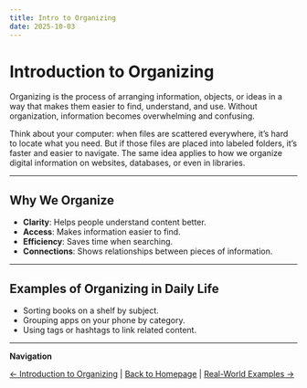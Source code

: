 ```yaml
---
title: Intro to Organizing
date: 2025-10-03
---
```

# Introduction to Organizing

Organizing is the process of arranging information, objects, or ideas in a way that makes them easier to find, understand, and use. Without organization, information becomes overwhelming and confusing.  

Think about your computer: when files are scattered everywhere, it’s hard to locate what you need. But if those files are placed into labeled folders, it’s faster and easier to navigate. The same idea applies to how we organize digital information on websites, databases, or even in libraries.  

---

## Why We Organize

- **Clarity**: Helps people understand content better.  
- **Access**: Makes information easier to find.  
- **Efficiency**: Saves time when searching.  
- **Connections**: Shows relationships between pieces of information.  

---

## Examples of Organizing in Daily Life

- Sorting books on a shelf by subject.  
- Grouping apps on your phone by category.  
- Using tags or hashtags to link related content.  

---

**Navigation**  

[← Introduction to Organizing](page1-intro-to-organizing.md) | [Back to Homepage](../index.md) | [Real-World Examples →](page3-real-world-examples.md)